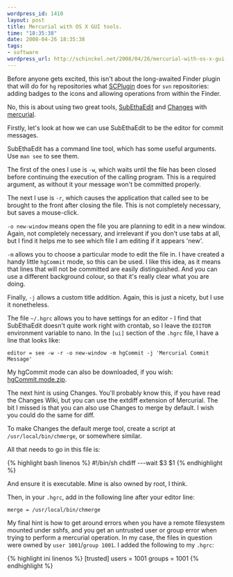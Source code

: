 ```yaml
--- 
wordpress_id: 1410
layout: post
title: Mercurial with OS X GUI tools.
time: "18:35:38"
date: 2008-04-26 18:35:38
tags: 
- software
wordpress_url: http://schinckel.net/2008/04/26/mercurial-with-os-x-gui-tools/
---
```

Before anyone gets excited, this isn't about the long-awaited Finder plugin that will do for `hg` repositories what [SCPlugin][1] does for `svn` repositories: adding badges to the icons and allowing operations from within the Finder.

No, this is about using two great tools, [SubEthaEdit][2] and [Changes][3] with [mercurial][4].

Firstly, let's look at how we can use SubEthaEdit to be the editor for commit messages.

SubEthaEdit has a command line tool, which has some useful arguments. Use `man see` to see them.

The first of the ones I use is `-w`, which waits until the file has been closed before continuing the execution of the calling program. This is a required argument, as without it your message won't be committed properly.  


The next I use is `-r`, which causes the application that called see to be brought to the front after closing the file. This is not completely necessary, but saves a mouse-click.

`-o new-window` means open the file you are planning to edit in a new window. Again, not completely necessary, and irrelevant if you don't use tabs at all, but I find it helps me to see which file I am editing if it appears 'new'.

`-m` allows you to choose a particular mode to edit the file in. I have created a handy little `hgCommit` mode, so this can be used. I like this idea, as it means that lines that will not be committed are easily distinguished. And you can use a different background colour, so that it's really clear what you are doing.

Finally, `-j` allows a custom title addition. Again, this is just a nicety, but I use it nonetheless.

The file `~/.hgrc` allows you to have settings for an editor - I find that SubEthaEdit doesn't quite work right with crontab, so I leave the `EDITOR` environment variable to nano. In the `[ui]` section of the `.hgrc` file, I have a line that looks like:

`editor = see -w -r -o new-window -m hgCommit -j 'Mercurial Commit Message'`  


My hgCommit mode can also be downloaded, if you wish: [hgCommit.mode.zip][5].

The next hint is using Changes. You'll probably know this, if you have read the Changes WIki, but you can use the extdiff extension of Mercurial. The bit I missed is that you can also use Changes to merge by default. I wish you could do the same for diff.

To make Changes the default merge tool, create a script at `/usr/local/bin/chmerge`, or somewhere similar.

All that needs to go in this file is:

{% highlight bash linenos %}
    #!/bin/sh
    chdiff ---wait $3 $1
{% endhighlight %}

And ensure it is executable. Mine is also owned by root, I think.

Then, in your `.hgrc`, add in the following line after your editor line:

    merge = /usr/local/bin/chmerge

My final hint is how to get around errors when you have a remote filesystem mounted under sshfs, and you get an untrusted user or group error when trying to perform a mercurial operation. In my case, the files in question were owned by `user 1001`/`group 1001`. I added the following to my `.hgrc`:

{% highlight ini linenos %}
    [trusted]
    users = 1001
    groups = 1001
{% endhighlight %}

   [1]: http://scplugin.tigris.org/
   [2]: http://www.codingmonkeys.de/subethaedit/
   [3]: http://changesapp.com/
   [4]: http://www.selenic.com/mercurial/
   [5]: /images/2008/04/hgcommit.mode.zip (hgCommit.mode.zip)

